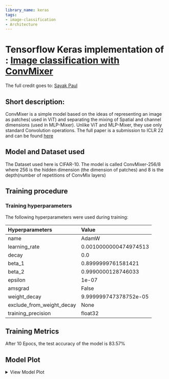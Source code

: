 ```yaml
---
library_name: keras
tags:
- image-classification
- Architecture
---
```


# Tensorflow Keras implementation of : [Image classification with ConvMixer](https://keras.io/examples/vision/convmixer/)

The full credit goes to: [Sayak Paul](https://twitter.com/RisingSayak)

## Short description:

ConvMixer is a simple model based on the ideas of representing an image as patches( used in ViT) and separating the mixing of Spatial and channel dimensions (used in MLP-Mixer). Unlike ViT and MLP-Mixer, they use only standard Convolution operations. The full paper is a submission to ICLR 22 and can be found [here](https://openreview.net/pdf?id=TVHS5Y4dNvM)

## Model and Dataset used

The Dataset used here is CIFAR-10. The model is called ConvMixer-256/8 where 256 is the hidden dimension (the dimension of patches) and 8 is the depth(number of repetitions of ConvMix layers)

## Training procedure

### Training hyperparameters

The following hyperparameters were used during training:

| Hyperparameters | Value |
| :-- | :-- |
| name | AdamW |
| learning_rate | 0.0010000000474974513 |
| decay | 0.0 |
| beta_1 | 0.8999999761581421 |
| beta_2 | 0.9990000128746033 |
| epsilon | 1e-07 |
| amsgrad | False |
| weight_decay | 9.999999747378752e-05 |
| exclude_from_weight_decay | None |
| training_precision | float32 |

## Training Metrics
After 10 Epocs, the test accuracy of the model is 83.57%

 ## Model Plot

<details>
<summary>View Model Plot</summary>

![Model Image](./model.png)

</details>